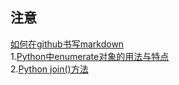 ## 注意
[如何在github书写markdown](http://blog.chinaunix.net/uid-7374279-id-5114730.html)  
1.[Python中enumerate对象的用法与特点](http://www.360doc.com/content/17/0414/15/20558639_645579883.shtml)  
2.[Python join()方法](http://www.runoob.com/python/att-string-join.html)
